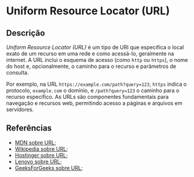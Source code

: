 # Uniform Resource Locator (URL)


## Descrição

*Uniform Resource Locator (URL)* é um tipo de URI que especifica o local exato de um recurso em uma rede e como acessá-lo, geralmente na internet. A URL inclui o esquema de acesso (como `http` ou `https`), o nome do host e, opcionalmente, o caminho para o recurso e parâmetros de consulta.

Por exemplo, na URL `https://example.com/path?query=123`, `https` indica o protocolo, `example.com` o domínio, e `/path?query=123` o caminho para o recurso específico. As URLs são componentes fundamentais para navegação e recursos web, permitindo acesso a páginas e arquivos em servidores.

## Referências

- [MDN sobre URL](https://developer.mozilla.org/en-US/docs/Learn/Common_questions/Web_mechanics/What_is_a_URL);
- [Wikipedia sobre URL](https://en.wikipedia.org/wiki/URL);
- [Hostinger sobre URL](https://www.hostinger.com/tutorials/what-is-a-url);
- [Lenovo sobre URL](https://www.lenovo.com/us/en/glossary/what-is-url/);
- [GeeksForGeeks sobre URL](https://www.geeksforgeeks.org/what-is-url-uniform-resource-locator/);
